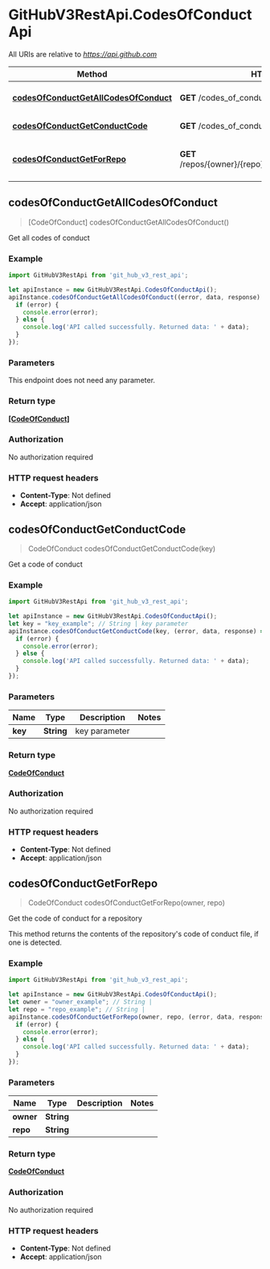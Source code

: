 # GitHubV3RestApi.CodesOfConductApi

All URIs are relative to *https://api.github.com*

Method | HTTP request | Description
------------- | ------------- | -------------
[**codesOfConductGetAllCodesOfConduct**](CodesOfConductApi.md#codesOfConductGetAllCodesOfConduct) | **GET** /codes_of_conduct | Get all codes of conduct
[**codesOfConductGetConductCode**](CodesOfConductApi.md#codesOfConductGetConductCode) | **GET** /codes_of_conduct/{key} | Get a code of conduct
[**codesOfConductGetForRepo**](CodesOfConductApi.md#codesOfConductGetForRepo) | **GET** /repos/{owner}/{repo}/community/code_of_conduct | Get the code of conduct for a repository



## codesOfConductGetAllCodesOfConduct

> [CodeOfConduct] codesOfConductGetAllCodesOfConduct()

Get all codes of conduct

### Example

```javascript
import GitHubV3RestApi from 'git_hub_v3_rest_api';

let apiInstance = new GitHubV3RestApi.CodesOfConductApi();
apiInstance.codesOfConductGetAllCodesOfConduct((error, data, response) => {
  if (error) {
    console.error(error);
  } else {
    console.log('API called successfully. Returned data: ' + data);
  }
});
```

### Parameters

This endpoint does not need any parameter.

### Return type

[**[CodeOfConduct]**](CodeOfConduct.md)

### Authorization

No authorization required

### HTTP request headers

- **Content-Type**: Not defined
- **Accept**: application/json


## codesOfConductGetConductCode

> CodeOfConduct codesOfConductGetConductCode(key)

Get a code of conduct

### Example

```javascript
import GitHubV3RestApi from 'git_hub_v3_rest_api';

let apiInstance = new GitHubV3RestApi.CodesOfConductApi();
let key = "key_example"; // String | key parameter
apiInstance.codesOfConductGetConductCode(key, (error, data, response) => {
  if (error) {
    console.error(error);
  } else {
    console.log('API called successfully. Returned data: ' + data);
  }
});
```

### Parameters


Name | Type | Description  | Notes
------------- | ------------- | ------------- | -------------
 **key** | **String**| key parameter | 

### Return type

[**CodeOfConduct**](CodeOfConduct.md)

### Authorization

No authorization required

### HTTP request headers

- **Content-Type**: Not defined
- **Accept**: application/json


## codesOfConductGetForRepo

> CodeOfConduct codesOfConductGetForRepo(owner, repo)

Get the code of conduct for a repository

This method returns the contents of the repository&#39;s code of conduct file, if one is detected.

### Example

```javascript
import GitHubV3RestApi from 'git_hub_v3_rest_api';

let apiInstance = new GitHubV3RestApi.CodesOfConductApi();
let owner = "owner_example"; // String | 
let repo = "repo_example"; // String | 
apiInstance.codesOfConductGetForRepo(owner, repo, (error, data, response) => {
  if (error) {
    console.error(error);
  } else {
    console.log('API called successfully. Returned data: ' + data);
  }
});
```

### Parameters


Name | Type | Description  | Notes
------------- | ------------- | ------------- | -------------
 **owner** | **String**|  | 
 **repo** | **String**|  | 

### Return type

[**CodeOfConduct**](CodeOfConduct.md)

### Authorization

No authorization required

### HTTP request headers

- **Content-Type**: Not defined
- **Accept**: application/json

